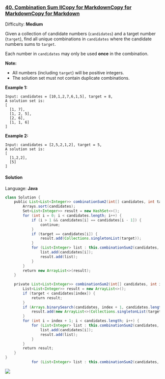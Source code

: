 ### [40\. Combination Sum IICopy for MarkdownCopy for MarkdownCopy for Markdown](https://leetcode.com/problems/combination-sum-ii/)

Difficulty: **Medium**


Given a collection of candidate numbers (`candidates`) and a target number (`target`), find all unique combinations in `candidates` where the candidate numbers sums to `target`.

Each number in `candidates` may only be used **once** in the combination.

**Note:**

*   All numbers (including `target`) will be positive integers.
*   The solution set must not contain duplicate combinations.

**Example 1:**

```
Input: candidates = [10,1,2,7,6,1,5], target = 8,
A solution set is:
[
  [1, 7],
  [1, 2, 5],
  [2, 6],
  [1, 1, 6]
]
```

**Example 2:**

```
Input: candidates = [2,5,2,1,2], target = 5,
A solution set is:
[
  [1,2,2],
  [5]
]
```


#### Solution

Language: **Java**

```java
class Solution {
    public List<List<Integer>> combinationSum2(int[] candidates, int target) {
        Arrays.sort(candidates);
        Set<List<Integer>> result = new HashSet<>();
        for (int i = 0; i < candidates.length; i++) {
            if (i > 1 && candidates[i] == candidates[i - 1]) {
                continue;
            }
            if (target == candidates[i]) {
                result.add(Collections.singletonList(target));
            }
            for (List<Integer> list : this.combinationSum2(candidates, i, target - candidates[i])) {
                list.add(candidates[i]);
                result.add(list);
            }
        }
        return new ArrayList<>(result);
    }
​
    private List<List<Integer>> combinationSum2(int[] candidates, int index, int target) {
        List<List<Integer>> result = new ArrayList<>();
        if (target < candidates[index]) {
            return result;
        }
        if (Arrays.binarySearch(candidates, index + 1, candidates.length, target) > 0) {
            result.add(new ArrayList<>(Collections.singletonList(target)));
        }
        for (int i = index + 1; i < candidates.length; i++) {
            for (List<Integer> list : this.combinationSum2(candidates, i, target - candidates[i])) {
                list.add(candidates[i]);
                result.add(list);
            }
        }
        return result;
    }
}
            for (List<Integer> list : this.combinationSum2(candidates, i, target - candidates[i])) {
```
![](https://ws3.sinaimg.cn/large/006tKfTcgy1g1bpbuuppkj311a0q6tcn.jpg)